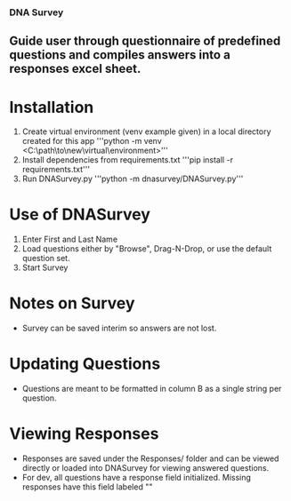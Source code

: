 ### DNA Survey
## Guide user through questionnaire of predefined questions and compiles answers into a responses excel sheet.

# Installation
1. Create virtual environment (venv example given) in a local directory created for this app
    '''python -m venv <C:\path\to\new\virtual\environment>'''
2. Install dependencies from requirements.txt
    '''pip install -r requirements.txt'''
3. Run DNASurvey.py
    '''python -m dnasurvey/DNASurvey.py'''

# Use of DNASurvey
1. Enter First and Last Name
2. Load questions either by "Browse", Drag-N-Drop, or use the default question set.
3. Start Survey

# Notes on Survey
- Survey can be saved interim so answers are not lost.

# Updating Questions
- Questions are meant to be formatted in column B as a single string per question.

# Viewing Responses
- Responses are saved under the Responses/ folder and can be viewed directly or loaded into DNASurvey for viewing answered questions.
- For dev, all questions have a response field initialized. Missing responses have this field labeled "<missing>"
